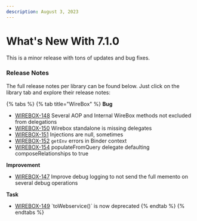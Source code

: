 ```yaml
---
description: August 3, 2023
---
```


# What's New With 7.1.0

This is a minor release with tons of updates and bug fixes.

### Release Notes

The full release notes per library can be found below. Just click on the library tab and explore their release notes:

{% tabs %}
{% tab title="WireBox" %}
**Bug**

* [WIREBOX-148](https://ortussolutions.atlassian.net/browse/WIREBOX-148) Several AOP and Internal WireBox methods not excluded from delegations
* [WIREBOX-150](https://ortussolutions.atlassian.net/browse/WIREBOX-150) Wirebox standalone is missing delegates
* [WIREBOX-151](https://ortussolutions.atlassian.net/browse/WIREBOX-151) Injections are null, sometimes
* [WIREBOX-152](https://ortussolutions.atlassian.net/browse/WIREBOX-152) `getEnv` errors in Binder context
* [WIREBOX-154](https://ortussolutions.atlassian.net/browse/WIREBOX-154) populateFromQuery delegate defaulting composeRelationships to true

**Improvement**

* [WIREBOX-147](https://ortussolutions.atlassian.net/browse/WIREBOX-147) Improve debug logging to not send the full memento on several debug operations

**Task**

* [WIREBOX-149](https://ortussolutions.atlassian.net/browse/WIREBOX-149) \`toWebservice()\` is now deprecated
{% endtab %}
{% endtabs %}
